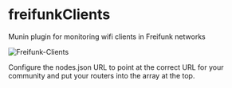 # freifunkClients
Munin plugin for monitoring wifi clients in Freifunk networks

![Freifunk-Clients](content/images/munin/freifunkClients-day.png)

Configure the nodes.json URL to point at the correct URL for your community and put your routers into the array at the top. 

